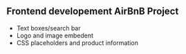 <h2>Frontend developement AirBnB Project</h2>
<ul>
	<li>Text boxes/search bar</li>
	<li>Logo and image embedent</li>
	<li>CSS placeholders and product information</li>
<ul/>